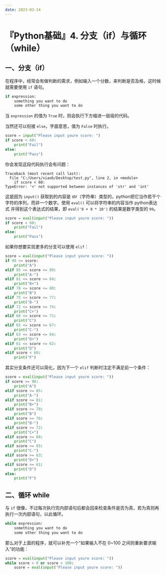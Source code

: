 ```yaml
---
date: 2023-03-14
---
```


# 『Python基础』4. 分支（if）与循环（while）

## 一、分支（if）

在程序中，经常会有做判断的需求，例如输入一个分数，来判断是否及格，这时候就需要使用 `if` 语句。

```python
if expression:
    something you want to do
    some other thing you want to do
```

当 `expression` 的值为 `True` 时，则会执行下方缩进一层级的代码。

当然还可以衔接 `else`，字面意思，值为 `False` 时执行。

```python
score = input("Please input youre score: ")
if score < 60:
    print("Fail")
else:
    print("Pass")
```

你会发现这段代码执行会有问题：

```
Traceback (most recent call last):
  File "C:/Users/xiaob/Desktop/test.py", line 2, in <module>
    if score < 60:
TypeError: '<' not supported between instances of 'str' and 'int'
```

这是因为 `input()` 获取到的内容是 str（字符串）类型的，python把它当作若干个字符的序列，而非一个数字。使用 `eval()` 可以将字符串的内容当作 python表达式 并得到这个表达式的结果，即 `eval('9 + 9 * 10')` 的结果是数字类型的 `99`。

```python
score = eval(input("Please input youre score: "))
if score < 60:
    print("Fail")
else:
    print("Pass")
```

如果你想要实现更多的分支可以使用 `elif`：

```python
score = eval(input("Please input youre score: "))
if 90 <= score:
    print("A")
elif 85 <= score <= 89:
    print("A-")
elif 81 <= score <= 84:
    print("B+")
elif 78 <= score <= 80:
    print("B")
elif 75 <= score <= 77:
    print("B-")
elif 72 <= score <= 74:
    print("C+")
elif 68 <= score <= 71:
    print("C")
elif 65 <= score <= 67:
    print("C-")
elif 63 <= score <= 64:
    print("D+")
elif 61 <= score <= 62:
    print("D")
elif score < 60:
    print("F")
```

其实分支条件还可以简化，因为下一个 `elif` 判断时注定不满足前一个条件：

```python
score = eval(input("Please input youre score: "))
if score >= 90:
    print("A")
elif score >= 85:
    print("A-")
elif score >= 81:
    print("B+")
elif score >= 78:
    print("B")
elif score >= 76:
    print("B-")
elif score >= 72:
    print("C+")
elif score >= 68:
    print("C")
elif score >= 65:
    print("C-")
elif score >= 63:
    print("D+")
elif score >= 61:
    print("D")
else:
    print("F")
```

## 二、循环 while

与 `if` 很像，不过每次执行完内部语句后都会回来检查条件是否为真，若为真则再执行一次内部语句，以此循环。

```python
while expression:
    something you want to do
    some other thing you want to do
```

那么对于上面的程序，就可以补充一个“如果输入不在 0~100 之间则重新要求输入”的功能：

```python
score = eval(input("Please input youre score: "))
while score < 0 or score > 100:
    score = eval(input("Please input youre score: "))
```

